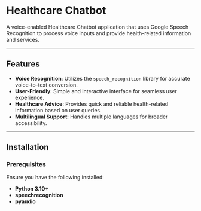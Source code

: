 # Healthcare Chatbot

A voice-enabled Healthcare Chatbot application that uses Google Speech Recognition to process voice inputs and provide health-related information and services.

---

## Features

- **Voice Recognition**: Utilizes the `speech_recognition` library for accurate voice-to-text conversion.
- **User-Friendly**: Simple and interactive interface for seamless user experience.
- **Healthcare Advice**: Provides quick and reliable health-related information based on user queries.
- **Multilingual Support**: Handles multiple languages for broader accessibility.

---

## Installation

### Prerequisites

Ensure you have the following installed:
- **Python 3.10+**
- **speechrecognition**
- **pyaudio**
